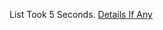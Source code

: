 List Took 5 Seconds.
[Details If Any](https://github.com/deathbybandaid/piholeparser/blob/master/RecentRunLogs/parsingscripts/EasyListChinaEasyList.md)

